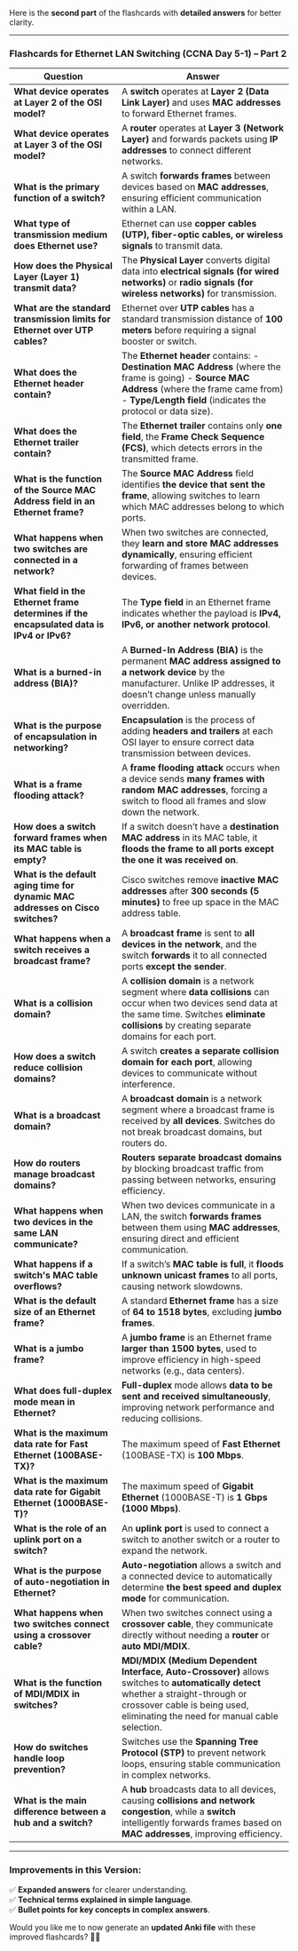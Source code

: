 Here is the **second part** of the flashcards with **detailed answers** for better clarity.

---

### **Flashcards for Ethernet LAN Switching (CCNA Day 5-1) – Part 2**

|Question|Answer|
|---|---|
|**What device operates at Layer 2 of the OSI model?**|A **switch** operates at **Layer 2 (Data Link Layer)** and uses **MAC addresses** to forward Ethernet frames.|
|**What device operates at Layer 3 of the OSI model?**|A **router** operates at **Layer 3 (Network Layer)** and forwards packets using **IP addresses** to connect different networks.|
|**What is the primary function of a switch?**|A switch **forwards frames** between devices based on **MAC addresses**, ensuring efficient communication within a LAN.|
|**What type of transmission medium does Ethernet use?**|Ethernet can use **copper cables (UTP), fiber-optic cables, or wireless signals** to transmit data.|
|**How does the Physical Layer (Layer 1) transmit data?**|The **Physical Layer** converts digital data into **electrical signals (for wired networks)** or **radio signals (for wireless networks)** for transmission.|
|**What are the standard transmission limits for Ethernet over UTP cables?**|Ethernet over **UTP cables** has a standard transmission distance of **100 meters** before requiring a signal booster or switch.|
|**What does the Ethernet header contain?**|The **Ethernet header** contains: - **Destination MAC Address** (where the frame is going) - **Source MAC Address** (where the frame came from) - **Type/Length field** (indicates the protocol or data size).|
|**What does the Ethernet trailer contain?**|The **Ethernet trailer** contains only **one field**, the **Frame Check Sequence (FCS)**, which detects errors in the transmitted frame.|
|**What is the function of the Source MAC Address field in an Ethernet frame?**|The **Source MAC Address** field identifies **the device that sent the frame**, allowing switches to learn which MAC addresses belong to which ports.|
|**What happens when two switches are connected in a network?**|When two switches are connected, they **learn and store MAC addresses dynamically**, ensuring efficient forwarding of frames between devices.|
|**What field in the Ethernet frame determines if the encapsulated data is IPv4 or IPv6?**|The **Type field** in an Ethernet frame indicates whether the payload is **IPv4, IPv6, or another network protocol**.|
|**What is a burned-in address (BIA)?**|A **Burned-In Address (BIA)** is the permanent **MAC address assigned to a network device** by the manufacturer. Unlike IP addresses, it doesn’t change unless manually overridden.|
|**What is the purpose of encapsulation in networking?**|**Encapsulation** is the process of adding **headers and trailers** at each OSI layer to ensure correct data transmission between devices.|
|**What is a frame flooding attack?**|A **frame flooding attack** occurs when a device sends **many frames with random MAC addresses**, forcing a switch to flood all frames and slow down the network.|
|**How does a switch forward frames when its MAC table is empty?**|If a switch doesn’t have a **destination MAC address** in its MAC table, it **floods the frame to all ports except the one it was received on**.|
|**What is the default aging time for dynamic MAC addresses on Cisco switches?**|Cisco switches remove **inactive MAC addresses** after **300 seconds (5 minutes)** to free up space in the MAC address table.|
|**What happens when a switch receives a broadcast frame?**|A **broadcast frame** is sent to **all devices in the network**, and the switch **forwards** it to all connected ports **except the sender**.|
|**What is a collision domain?**|A **collision domain** is a network segment where **data collisions** can occur when two devices send data at the same time. Switches **eliminate collisions** by creating separate domains for each port.|
|**How does a switch reduce collision domains?**|A switch **creates a separate collision domain for each port**, allowing devices to communicate without interference.|
|**What is a broadcast domain?**|A **broadcast domain** is a network segment where a broadcast frame is received by **all devices**. Switches do not break broadcast domains, but routers do.|
|**How do routers manage broadcast domains?**|**Routers separate broadcast domains** by blocking broadcast traffic from passing between networks, ensuring efficiency.|
|**What happens when two devices in the same LAN communicate?**|When two devices communicate in a LAN, the switch **forwards frames** between them using **MAC addresses**, ensuring direct and efficient communication.|
|**What happens if a switch's MAC table overflows?**|If a switch’s **MAC table is full**, it **floods unknown unicast frames** to all ports, causing network slowdowns.|
|**What is the default size of an Ethernet frame?**|A standard **Ethernet frame** has a size of **64 to 1518 bytes**, excluding **jumbo frames**.|
|**What is a jumbo frame?**|A **jumbo frame** is an Ethernet frame **larger than 1500 bytes**, used to improve efficiency in high-speed networks (e.g., data centers).|
|**What does full-duplex mode mean in Ethernet?**|**Full-duplex** mode allows **data to be sent and received simultaneously**, improving network performance and reducing collisions.|
|**What is the maximum data rate for Fast Ethernet (100BASE-TX)?**|The maximum speed of **Fast Ethernet** (100BASE-TX) is **100 Mbps**.|
|**What is the maximum data rate for Gigabit Ethernet (1000BASE-T)?**|The maximum speed of **Gigabit Ethernet** (1000BASE-T) is **1 Gbps (1000 Mbps)**.|
|**What is the role of an uplink port on a switch?**|An **uplink port** is used to connect a switch to another switch or a router to expand the network.|
|**What is the purpose of auto-negotiation in Ethernet?**|**Auto-negotiation** allows a switch and a connected device to automatically determine **the best speed and duplex mode** for communication.|
|**What happens when two switches connect using a crossover cable?**|When two switches connect using a **crossover cable**, they communicate directly without needing a **router** or **auto MDI/MDIX**.|
|**What is the function of MDI/MDIX in switches?**|**MDI/MDIX (Medium Dependent Interface, Auto-Crossover)** allows switches to **automatically detect** whether a straight-through or crossover cable is being used, eliminating the need for manual cable selection.|
|**How do switches handle loop prevention?**|Switches use the **Spanning Tree Protocol (STP)** to prevent network loops, ensuring stable communication in complex networks.|
|**What is the main difference between a hub and a switch?**|A **hub** broadcasts data to all devices, causing **collisions and network congestion**, while a **switch** intelligently forwards frames based on **MAC addresses**, improving efficiency.|

---

### **Improvements in this Version**:

✅ **Expanded answers** for clearer understanding.  
✅ **Technical terms explained in simple language**.  
✅ **Bullet points for key concepts in complex answers**.

Would you like me to now generate an **updated Anki file** with these improved flashcards? 🚀😊